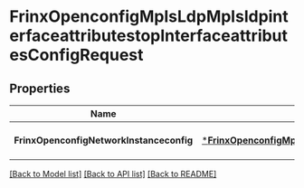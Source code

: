 # FrinxOpenconfigMplsLdpMplsldpinterfaceattributestopInterfaceattributesConfigRequest

## Properties
Name | Type | Description | Notes
------------ | ------------- | ------------- | -------------
**FrinxOpenconfigNetworkInstanceconfig** | [***FrinxOpenconfigMplsLdpMplsldpinterfaceattributestopInterfaceattributesConfig**](frinx.openconfig.mpls.ldp.mplsldpinterfaceattributestop.interfaceattributes.Config.md) |  | [optional] [default to null]

[[Back to Model list]](../README.md#documentation-for-models) [[Back to API list]](../README.md#documentation-for-api-endpoints) [[Back to README]](../README.md)



